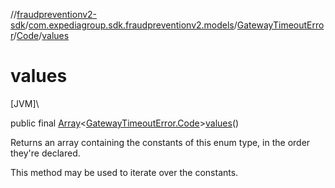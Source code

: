//[fraudpreventionv2-sdk](../../../../index.md)/[com.expediagroup.sdk.fraudpreventionv2.models](../../index.md)/[GatewayTimeoutError](../index.md)/[Code](index.md)/[values](values.md)

# values

[JVM]\

public final [Array](https://kotlinlang.org/api/latest/jvm/stdlib/kotlin/-array/index.html)&lt;[GatewayTimeoutError.Code](index.md)&gt;[values](values.md)()

Returns an array containing the constants of this enum type, in the order they're declared.

This method may be used to iterate over the constants.
